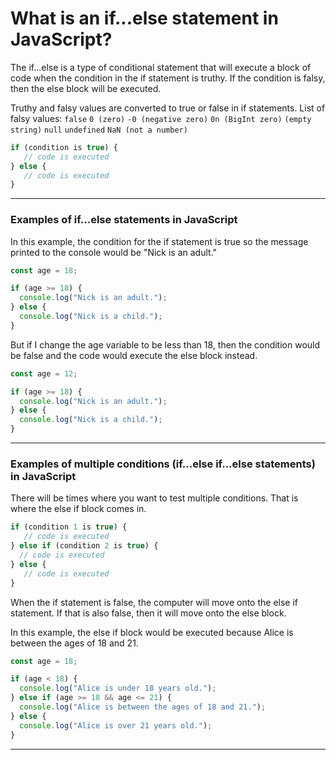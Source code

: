 # What is an if...else statement in JavaScript?
The if...else is a type of conditional statement that will execute a block of code when the condition in the if statement is truthy. If the condition is falsy, then the else block will be executed.

Truthy and falsy values are converted to true or false in  if statements. 
List of falsy values: ```false``` ```0 (zero)``` ```-0 (negative zero)``` ```0n (BigInt zero)``` ```(empty string)``` ```null``` ```undefined``` ```NaN (not a number)```

```js
if (condition is true) {
   // code is executed
} else {
   // code is executed
}
```

***

### Examples of if...else statements in JavaScript

In this example, the condition for the if statement is true so the message printed to the console would be "Nick is an adult."

```js
const age = 18;

if (age >= 18) {
  console.log("Nick is an adult.");
} else {
  console.log("Nick is a child.");
}
```

But if I change the age variable to be less than 18, then the condition would be false and the code would execute the else block instead.

```js
const age = 12;

if (age >= 18) {
  console.log("Nick is an adult.");
} else {
  console.log("Nick is a child.");
}
```

***

### Examples of multiple conditions (if...else if...else statements) in JavaScript
There will be times where you want to test multiple conditions. That is where the else if block comes in.

```js
if (condition 1 is true) {
   // code is executed
} else if (condition 2 is true) {
  // code is executed
} else {
   // code is executed
}
```

When the if statement is false, the computer will move onto the else if statement. If that is also false, then it will move onto the else block.

In this example, the else if block would be executed because Alice is between the ages of 18 and 21.

```js
const age = 18;

if (age < 18) {
  console.log("Alice is under 18 years old.");
} else if (age >= 18 && age <= 21) {
  console.log("Alice is between the ages of 18 and 21.");
} else {
  console.log("Alice is over 21 years old.");
}
```

***